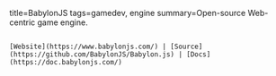 title=BabylonJS
tags=gamedev, engine
summary=Open-source Web-centric game engine.
~~~~~~

[Website](https://www.babylonjs.com/) | [Source](https://github.com/BabylonJS/Babylon.js) | [Docs](https://doc.babylonjs.com/)

